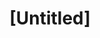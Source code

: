 ---
pid: rs169
title: "[Untitled]"
location_transcription: 
coordinates: "[-75.171568404173, 39.949391519742]"
zipcode: '19134'
gen_neighborhood: River Wards
neighborhood: Port Richmond
outside_phl: 
age: '36'
age_range: 30-39
instagram: 
image_file_name: rs_169.jpg
proposal_transcription: I only have general thoughts - it should be something that
  acknowledges people of color
topic: Race Ethnicity
topic_summary: '0'
type: Other No Form
keywords_other: 
credit: Sue Lee
image_labels: 
twitter: 
facebook: 
permalink: "/monuments/rs169/"
layout: item-page
---